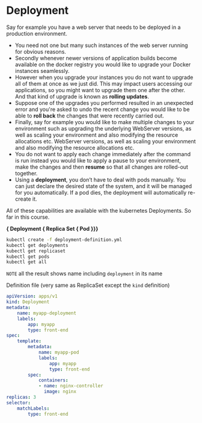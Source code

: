 # Deployment

Say for example you have a web server that needs to be deployed in a production environment. 

* You need not one but many such instances of the web server running for obvious reasons.
* Secondly whenever newer versions of application builds become available on the docker registry you would like to upgrade your Docker instances seamlessly.
* However when you upgrade your instances you do not want to upgrade all of them at once as we just did. This may impact users accessing our applications, so you might want to upgrade them one after the other. And that kind of upgrade is known as **rolling updates**.
* Suppose one of the upgrades you performed resulted in an unexpected error and you're asked to undo the recent change you would like to be able to **roll back** the changes that were recently carried out. 
* Finally, say for example you would like to make multiple changes to your environment such as upgrading the underlying WebServer versions, as well as scaling your environment and also modifying the resource allocations etc.
WebServer versions, as well as scaling your environment and also modifying the resource allocations etc.
* You do not want to apply each change immediately after the command is run instead you would like to apply a pause to your environment, make the changes and then **resume** so that all changes are rolled-out together.
* Using a **deployment**, you don’t have to deal with pods manually. You can just declare the desired state of the system, and it will be managed for you automatically. If a pod dies, the deployment will automatically re-create it.

All of these capabilities are available with the kubernetes Deployments. So far in this course.

**{ Deployment { Replica Set { Pod }}}**

```bash
kubectl create -f deployment-definition.yml
kubectl get deployments
kubectl get replicaset
kubectl get pods
kubectl get all
```

`NOTE` all the result shows name including `deployment` in its name

Definition file (very same as ReplicaSet except the `kind` definition)

```yaml
apiVersion: apps/v1
kind: Deployment
metadata:
    name: myapp-deployment
    labels:
        app: myapp
        type: front-end
spec:
    template:
        metadata:
            name: myapp-pod
            labels:
                app: myapp
                type: front-end
        spec:
            containers:
            - name: nginx-controller
              image: nginx
replicas: 3
selector:
    matchLabels:
        type: front-end
```